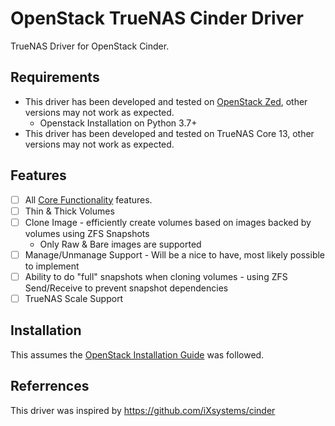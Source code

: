# OpenStack TrueNAS Cinder Driver

TrueNAS Driver for OpenStack Cinder.

## Requirements

* This driver has been developed and tested on [OpenStack Zed](https://docs.openstack.org/zed/), other versions may not
  work as expected.
    * Openstack Installation on Python 3.7+
* This driver has been developed and tested on TrueNAS Core 13, other versions may not work as expected.

## Features

- [ ] All [Core Functionality](https://docs.openstack.org/cinder/latest/contributor/drivers.html#minimum-features)
  features.
- [ ] Thin & Thick Volumes
- [ ] Clone Image - efficiently create volumes based on images backed by volumes using ZFS Snapshots
    * Only Raw & Bare images are supported
- [ ] Manage/Unmanage Support - Will be a nice to have, most likely possible to implement
- [ ] Ability to do "full" snapshots when cloning volumes - using ZFS Send/Receive to prevent snapshot dependencies
- [ ] TrueNAS Scale Support

## Installation

This assumes the [OpenStack Installation Guide](https://docs.openstack.org/install-guide/) was followed.

## Referrences

This driver was inspired by https://github.com/iXsystems/cinder
